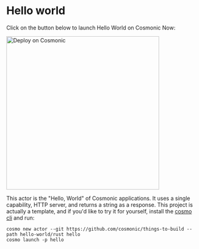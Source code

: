 # Hello world

Click on the button below to launch Hello World on Cosmonic Now:

[<img src="https://cosmonic.com/badge/deploy.svg" alt="Deploy on Cosmonic" width="400">](https://new.cosmonic.app/?yaml=https://raw.githubusercontent.com/cosmonic/awesome-cosmonic/main/hello-world/hello-cosmonic.wadm)

This actor is the "Hello, World" of Cosmonic applications. It uses a single capability, HTTP server, and returns a string as a response. This project is actually a template, and if you'd like to try it for yourself, install the [cosmo cli](https://cosmonic.com/docs/getting-started/quickstart) and run:

```
cosmo new actor --git https://github.com/cosmonic/things-to-build --path hello-world/rust hello
cosmo launch -p hello
```

